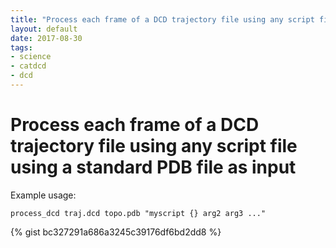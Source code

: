 ```yaml
---
title: "Process each frame of a DCD trajectory file using any script file using a standard PDB file as input"
layout: default
date: 2017-08-30
tags:
- science
- catdcd
- dcd
---
```


# Process each frame of a DCD trajectory file using any script file using a standard PDB file as input

Example usage:

    process_dcd traj.dcd topo.pdb "myscript {} arg2 arg3 ..."

{% gist bc327291a686a3245c39176df6bd2dd8 %}
